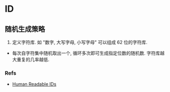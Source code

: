 # ID
## 随机生成策略
1. 定义字符库. 如 "数字, 大写字母, 小写字母" 可以组成 62 位的字符库.
* 每次自字符集中随机取出一个, 循环多次即可生成指定位数的随机数. 字符库越大重复的几率越低.

### Refs
* [Human Readable IDs](https://h13g.com/read?id=28)